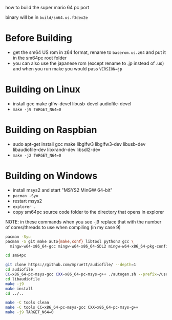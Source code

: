 how to build the super mario 64 pc port

binary will be in `build/sm64.us.f3dex2e`

# Before Building

* get the sm64 US rom in z64 format, rename to `baserom.us.z64` and put it
  in the sm64pc root folder
* you can also use the japanese rom (except rename to .jp instead of .us)
  and when you run make you would pass `VERSION=jp`

# Building on Linux

* install gcc make glfw-devel libusb-devel audiofile-devel
* `make -j9 TARGET_N64=0`

# Building on Raspbian

* sudo apt-get install gcc make libglfw3 libglfw3-dev libusb-dev libaudiofile-dev libxrandr-dev libsdl2-dev
* `make -j2 TARGET_N64=0`

# Building on Windows

* install msys2 and start "MSYS2 MinGW 64-bit"
* `pacman -Syu`
* restart msys2
* `explorer .`
* copy sm64pc source code folder to the directory that opens in explorer

NOTE: in these commands when you see -j9 replace that with the number of
cores/threads to use when compiling (in my case 9)

```sh
pacman -Syu
pacman -S git make auto{make,conf} libtool python3 gcc \
  mingw-w64-x86_64-gcc mingw-w64-x86_64-SDL2 mingw-w64-x86_64-pkg-config

cd sm64pc

git clone https://github.com/mpruett/audiofile/ --depth=1
cd audiofile
CC=x86_64-pc-msys-gcc CXX=x86_64-pc-msys-g++ ./autogen.sh --prefix=/usr/
cd libaudiofile
make -j9
make install
cd ../..

make -C tools clean
make -C tools CC=x86_64-pc-msys-gcc CXX=x86_64-pc-msys-g++
make -j9 TARGET_N64=0
```